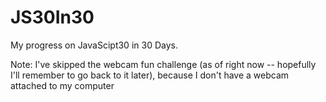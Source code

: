 # JS30In30
My progress on JavaScipt30 in 30 Days.

Note: I've skipped the webcam fun challenge (as of right now -- hopefully I'll remember to go back to it later),
because I don't have a webcam attached to my computer
